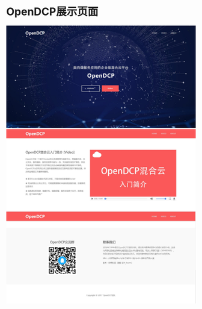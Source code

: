 # OpenDCP展示页面

![OpenDCP首页展示](./images/readme-home.jpg)
![OpenDCP首页展示](./images/readme-video.jpg)
![OpenDCP首页展示](./images/readme-about.jpg)

